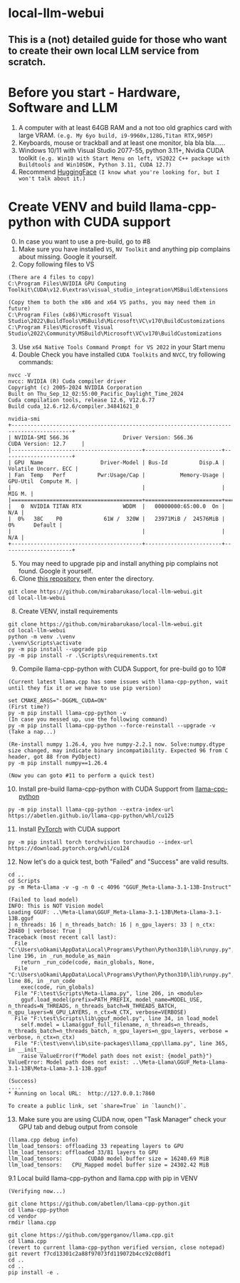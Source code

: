 # local-llm-webui
This is a (not) detailed guide for those who want to create their own local LLM service from scratch.    
------
   
# Before you start - Hardware, Software and LLM
1. A computer with at least 64GB RAM and a not too old graphics card with large VRAM. `(e.g. My 6yo build, i9-9960x,128G,Titan RTX,905P)`   
2. Keyboards, mouse or trackball and at least one monitor, bla bla bla......   
3. Windows 10/11 with Visual Studio 2077-55, python 3.11+, Nvidia CUDA toolkit `(e.g. Win10 with Start Menu on left, VS2022 C++ package with Buildtools and Win10SDK, Python 3.11, CUDA 12.7)`   
4. Recommend [HuggingFace](https://huggingface.co/) `(I know what you're looking for, but I won't talk about it.)`    

# Create VENV and build llama-cpp-python with CUDA support
0. In case you want to use a pre-build, go to #8
1. Make sure you have installed `VS`, `NV Toolkit` and anything pip complains about missing. Google it yourself.
2. Copy following files to VS
```
(There are 4 files to copy)
C:\Program Files\NVIDIA GPU Computing Toolkit\CUDA\v12.6\extras\visual_studio_integration\MSBuildExtensions

(Copy them to both the x86 and x64 VS paths, you may need them in future)
C:\Program Files (x86)\Microsoft Visual Studio\2022\BuildTools\MSBuild\Microsoft\VC\v170\BuildCustomizations
C:\Program Files\Microsoft Visual Studio\2022\Community\MSBuild\Microsoft\VC\v170\BuildCustomizations
```
3. Use `x64 Native Tools Command Prompt for VS 2022` in your Start menu
4. Double Check you have installed `CUDA Toolkits` and `NVCC`, try following commands:   
```
nvcc -V
nvcc: NVIDIA (R) Cuda compiler driver
Copyright (c) 2005-2024 NVIDIA Corporation
Built on Thu_Sep_12_02:55:00_Pacific_Daylight_Time_2024
Cuda compilation tools, release 12.6, V12.6.77
Build cuda_12.6.r12.6/compiler.34841621_0

nvidia-smi
+-----------------------------------------------------------------------------------------+
| NVIDIA-SMI 566.36                 Driver Version: 566.36         CUDA Version: 12.7     |
|-----------------------------------------+------------------------+----------------------+
| GPU  Name                  Driver-Model | Bus-Id          Disp.A | Volatile Uncorr. ECC |
| Fan  Temp   Perf          Pwr:Usage/Cap |           Memory-Usage | GPU-Util  Compute M. |
|                                         |                        |               MIG M. |
|=========================================+========================+======================|
|   0  NVIDIA TITAN RTX             WDDM  |   00000000:65:00.0  On |                  N/A |
|  0%   38C    P0             61W /  320W |   23971MiB /  24576MiB |      0%      Default |
|                                         |                        |                  N/A |
+-----------------------------------------+------------------------+----------------------+
```
5. You may need to upgrade pip and install anything pip complains not found. Google it yourself.    
6. Clone [this repository](https://github.com/mirabarukaso/local-llm-webui/tree/main), then enter the directory.
```
git clone https://github.com/mirabarukaso/local-llm-webui.git
cd local-llm-webui
```
8. Create VENV, install requirements   
```
git clone https://github.com/mirabarukaso/local-llm-webui.git
cd local-llm-webui
python -m venv .\venv
.\venv\Scripts\activate
py -m pip install --upgrade pip
py -m pip install -r .\Scripts\requirements.txt
```
9. Compile llama-cpp-python with CUDA Support, for pre-build go to 10#    
```
(Current latest llama.cpp has some issues with llama-cpp-python, wait until they fix it or we have to use pip version)

set CMAKE_ARGS="-DGGML_CUDA=ON"
(First time?)
py -m pip install llama-cpp-python -v
(In case you messed up, use the following command)
py -m pip install llama-cpp-python --force-reinstall --upgrade -v
(Take a nap...)

(Re-install numpy 1.26.4, you hve numpy-2.2.1 now. Solve:numpy.dtype size changed, may indicate binary incompatibility. Expected 96 from C header, got 88 from PyObject)
py -m pip install numpy==1.26.4

(Now you can goto #11 to perform a quick test)
```
10. Install pre-build llama-cpp-python with CUDA Support from [llama-cpp-python](https://github.com/abetlen/llama-cpp-python)
```
py -m pip install llama-cpp-python --extra-index-url https://abetlen.github.io/llama-cpp-python/whl/cu125
```
11. Install [PyTorch](https://pytorch.org/get-started/locally/) with CUDA support
```
py -m pip install torch torchvision torchaudio --index-url https://download.pytorch.org/whl/cu124
```
12. Now let's do a quick test, both "Failed" and "Success" are valid results.
```
cd ..
cd Scripts
py -m Meta-Llama -v -g -n 0 -c 4096 "GGUF_Meta-Llama-3.1-13B-Instruct"

(Failed to load model)
INFO: This is NOT Vision model
Loading GGUF: ..\Meta-Llama\GGUF_Meta-Llama-3.1-13B\Meta-Llama-3.1-13B.gguf
| n_threads: 16 | n_threads_batch: 16 | n_gpu_layers: 33 | n_ctx: 20480 | verbose: True |
Traceback (most recent call last):
  File "C:\Users\oOkami\AppData\Local\Programs\Python\Python310\lib\runpy.py", line 196, in _run_module_as_main
    return _run_code(code, main_globals, None,
  File "C:\Users\oOkami\AppData\Local\Programs\Python\Python310\lib\runpy.py", line 86, in _run_code
    exec(code, run_globals)
  File "F:\test\Scripts\Meta-Llama.py", line 206, in <module>
    gguf.load_model(prefix=PATH_PREFIX, model_name=MODEL_USE, n_threads=N_THREADS, n_threads_batch=N_THREADS_BATCH, n_gpu_layers=N_GPU_LAYERS, n_ctx=N_CTX, verbose=VERBOSE)
  File "F:\test\Scripts\lib\gguf_model.py", line 34, in load_model
    self.model = Llama(gguf_full_filename, n_threads=n_threads, n_threads_batch=n_threads_batch, n_gpu_layers=n_gpu_layers, verbose = verbose, n_ctx=n_ctx)
  File "F:\test\venv\lib\site-packages\llama_cpp\llama.py", line 365, in __init__
    raise ValueError(f"Model path does not exist: {model_path}")
ValueError: Model path does not exist: ..\Meta-Llama\GGUF_Meta-Llama-3.1-13B\Meta-Llama-3.1-13B.gguf

(Success)
.....
* Running on local URL:  http://127.0.0.1:7860

To create a public link, set `share=True` in `launch()`.
```
13. Make sure you are using CUDA now, open "Task Manager" check your GPU tab and debug output from console
```
(llama.cpp debug info)
llm_load_tensors: offloading 33 repeating layers to GPU
llm_load_tensors: offloaded 33/81 layers to GPU
llm_load_tensors:        CUDA0 model buffer size = 16240.69 MiB
llm_load_tensors:   CPU_Mapped model buffer size = 24302.42 MiB
```


9.1 Local build llama-cpp-python and llama.cpp with pip in VENV
```
(Verifying now...)

git clone https://github.com/abetlen/llama-cpp-python.git
cd llama-cpp-python
cd vendor
rmdir llama.cpp

git clone https://github.com/ggerganov/llama.cpp.git
cd llama.cpp
(revert to current llama-cpp-python verified version, close notepad)
git revert f7cd13301c2a88f97073fd119072b4cc92c08df1
cd ..
cd ..
pip install -e .
```
